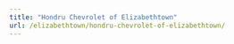 ```yaml
---
title: "Hondru Chevrolet of Elizabethtown"
url: /elizabethtown/hondru-chevrolet-of-elizabethtown/
---
```

